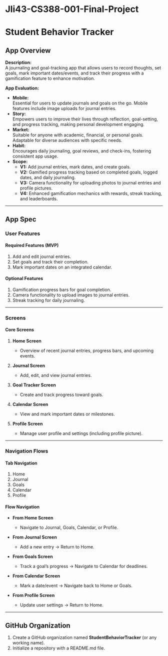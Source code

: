 # Jli43-CS388-001-Final-Project

# Student Behavior Tracker

## App Overview
**Description:**  
A journaling and goal-tracking app that allows users to record thoughts, set goals, mark important dates/events, and track their progress with a gamification feature to enhance motivation.

**App Evaluation:**  
- **Mobile:**  
  Essential for users to update journals and goals on the go. Mobile features include image uploads for journal entries.
- **Story:**  
  Empowers users to improve their lives through reflection, goal-setting, and progress tracking, making personal development engaging.
- **Market:**  
  Suitable for anyone with academic, financial, or personal goals. Adaptable for diverse audiences with specific needs.
- **Habit:**  
  Encourages daily journaling, goal reviews, and check-ins, fostering consistent app usage.
- **Scope:**  
  - **V1:** Add journal entries, mark dates, and create goals.  
  - **V2:** Gamified progress tracking based on completed goals, logged dates, and daily journaling.  
  - **V3:** Camera functionality for uploading photos to journal entries and profile pictures.  
  - **V4:** Enhanced gamification mechanics with rewards, streak tracking, and leaderboards.

---

## App Spec

### User Features
#### Required Features (MVP)
1. Add and edit journal entries.
2. Set goals and track their completion.
3. Mark important dates on an integrated calendar.

#### Optional Features
1. Gamification progress bars for goal completion.
2. Camera functionality to upload images to journal entries.
3. Streak tracking for daily journaling.

---

### Screens
#### Core Screens
1. **Home Screen**  
   - Overview of recent journal entries, progress bars, and upcoming events.

2. **Journal Screen**  
   - Add, edit, and view journal entries.

3. **Goal Tracker Screen**  
   - Create and track progress toward goals.

4. **Calendar Screen**  
   - View and mark important dates or milestones.

5. **Profile Screen**  
   - Manage user profile and settings (including profile picture).

---

### Navigation Flows

#### Tab Navigation
1. Home  
2. Journal  
3. Goals  
4. Calendar  
5. Profile  

#### Flow Navigation
- **From Home Screen**  
  - Navigate to Journal, Goals, Calendar, or Profile.

- **From Journal Screen**  
  - Add a new entry → Return to Home.

- **From Goals Screen**  
  - Track a goal’s progress → Navigate to Calendar for deadlines.

- **From Calendar Screen**  
  - Mark a date/event → Navigate back to Home or Goals.

- **From Profile Screen**  
  - Update user settings → Return to Home.

---

## GitHub Organization
1. Create a GitHub organization named **StudentBehaviorTracker** (or any working name).
2. Initialize a repository with a README.md file.
